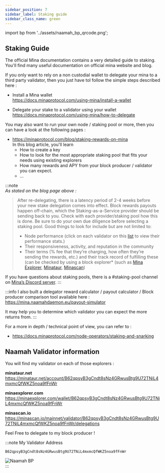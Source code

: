 ```yaml
---
sidebar_position: 7
sidebar_label: Staking guide
sidebar_class_name: green
---
```

import bp from '../assets/naamah_bp_qrcode.png';

## Staking Guide
The official Mina documentation contains a very detailed guide to staking.
You'll find many useful documentation on official mina website and blog.

If you only want to rely on a non custodial wallet to delegate your mina to a third party validator, then you just have tol
 follow the simple steps described here :

* Install a Mina wallet  
https://docs.minaprotocol.com/using-mina/install-a-wallet

* Delegate your stake to a validator using your wallet  
https://docs.minaprotocol.com/using-mina/how-to-delegate


You may also want to run your own node / staking pool or more, then you can have a look at the following pages :

* https://minaprotocol.com/blog/staking-rewards-on-mina  
In this blog article, you'll learn
  * How to create a key
  * How to look for the most appropriate staking pool that fits your needs using existing explorers
  * How many rewards and APY from your block producer / validator you can expect.
  * ...
  
:::note  
*As stated on the blog page above :*

>After re-delegating, there is a latency period of 2-4 weeks before your new stake delegation comes into effect. 
>Block rewards payouts happen off-chain, which the Staking-as-a-Service provider should be sending back to you. Check with each provider/staking pool how this is done. 
>Be sure to do your own due diligence before selecting a staking pool. Good things to look for include but are not limited to:
>* Node performance (click on each validator on this [list](https://minascan.io/mainnet/validators/terms) to view their performance stats.)
>* Their responsiveness, activity, and reputation in the community
>* Their terms (% fee that they’re charging, how often they’re sending the rewards, etc.) and their track record of fulfilling these (can be checked by using a block explorer* (such as [Mina Explorer](https://minaexplorer.com/), [Minataur](http://minotaur.net/), [Minascan](http://minascan.io/))

If you have questions about staking pools, there is a #staking-pool channel on [Mina’s Discord server](http://bit.ly/MinaDiscord).
:::

:::info
I also built a delegator reward calculator / payout calculator / Block producer comparison tool available here :
https://mina.naamahdaemon.eu/payout-simulator

It may help you to determine which validator you can expect the more returns from.
:::

For a more in depth / technical point of view, you can refer to :

* https://docs.minaprotocol.com/node-operators/staking-and-snarking

## Naamah Validator information
You will find my validator on each of those explorers :

**minataur.net**  
https://minataur.net/account/B62qpsyB3gCndt8sNz4GRwusBtg9U72TNiL4mxmcQfWKZ5noa9fFnWr

**minaexplorer.com**  
https://minaexplorer.com/wallet/B62qpsyB3gCndt8sNz4GRwusBtg9U72TNiL4mxmcQfWKZ5noa9fFnWr

**minascan.io**  
https://minascan.io/mainnet/validator/B62qpsyB3gCndt8sNz4GRwusBtg9U72TNiL4mxmcQfWKZ5noa9fFnWr/delegations
  
Feel Free to delegate to my block producer !

:::note My Validator Address 
```
B62qpsyB3gCndt8sNz4GRwusBtg9U72TNiL4mxmcQfWKZ5noa9fFnWr
```
<div class="text--center">
<img src={bp} alt="Naamah BP" style={{width: 240}} />
</div>
:::

